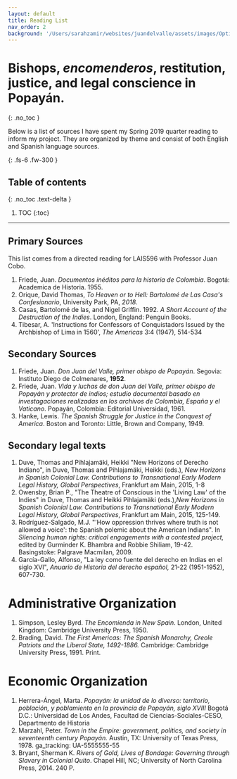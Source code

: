 ```yaml
---
layout: default
title: Reading List
nav_order: 2
background: '/Users/sarahzamir/websites/juandelvalle/assets/images/Optimized Alhambra.jpg'
---
```


# **Bishops, _encomenderos_, restitution, justice, and legal conscience in Popayán**.
{: .no_toc }


Below is a list of sources I have spent my Spring 2019 quarter reading to inform my project. They are organized by theme and consist of both English and Spanish language sources.

{: .fs-6 .fw-300 }

## Table of contents
{: .no_toc .text-delta }

1. TOC
{:toc}

---


## Primary Sources

[](#header-5)This list comes from a directed reading for LAIS596 with Professor Juan Cobo.

1.  Friede, Juan. _Documentos inéditos para la historia de Colombia_. Bogotá: Academica de Historia. 1955.
2.  Orique, David Thomas, _To Heaven or to Hell: Bartolomé de Las Casa's Confesionario_, University Park, PA, _2018_.
3.  Casas, Bartolomé de las, and Nigel Griffin. 1992. _A Short Account of the Destruction of the Indies_. London, England: Penguin Books.
4. Tibesar, A. 'Instructions for Confessors of Conquistadors Issued by the Archbishop of Lima in 1560', _The Americas_ 3:4 (1947), 514-534

## Secondary Sources

1. Friede, Juan. _Don Juan del Valle, primer obispo de Popayán_. Segovia: Instituto Diego de Colmenares, **1952**.
2. Friede, Juan. _Vida y luchas de don Juan del Valle, primer obispo de Popayán y protector de indios; estudio documental basado en investagaciones realizadas en los archivos de Colombia, España y el Vaticano_. Popayán, Colombia: Editorial Universidad, 1961.
3. Hanke, Lewis. _The Spanish Struggle for Justice in the Conquest of America_. Boston and Toronto: Little, Brown and Company, 1949.

## Secondary legal texts

1. Duve, Thomas and Pihlajamäki, Heikki "New Horizons of Derecho Indiano", in Duve, Thomas and Pihlajamäki, Heikki (eds.), _New Horizons in Spanish Colonial Law. Contributions to Transnational Early Modern Legal History, Global Perspectives_, Frankfurt am Main, 2015, 1-8
2. Owensby, Brian P., "The Theatre of Conscious in the 'Living Law' of the Indies" in Duve, Thomas and Heikki Pihlajamäki (eds.),_New Horizons in Spanish Colonial Law. Contributions to Transnational Early Modern Legal History, Global Perspectives_, Frankfurt am Main, 2015, 125-149.
3. Rodríguez-Salgado, M.J. "'How oppression thrives where truth is not allowed a voice': the Spanish polemic about the American Indians". In _Silencing human rights: critical engagements with a contested project,_ edited by Gurminder K. Bhambra and Robbie Shiliam, 19-42. Basingstoke: Palgrave Macmilan, 2009.
4. García-Gallo, Alfonso, "La ley como fuente del derecho en Indias en el siglo XVI", _Anuario de Historia del derecho español,_ 21-22 (1951-1952), 607-730.



# Administrative Organization
1. Simpson, Lesley Byrd. _The Encomienda in New Spain_. London, United Kingdom: Cambridge University Press, 1950.
2. Brading, David. _The First Americas: The Spanish Monarchy, Creole Patriots and the Liberal State, 1492-1886._ Cambridge: Cambridge University Press, 1991. Print.

# Economic Organization
1. Herrera-Ángel, Marta. _Popayán: la unidad de lo diverso: territorio, población, y poblamiento en la provincia de Popayán, siglo XVIII_ Bogotá D.C.: Universidad de Los Andes, Facultad de Ciencias-Sociales-CESO, Departmento de Historia
2. Marzahl, Peter. _Town in the Empire: government, politics, and society in seventeenth century Popayán._ Austin, TX: University of Texas Press, 1978.
ga_tracking: UA-5555555-55
3. Bryant, Sherman K. _Rivers of Gold, Lives of Bondage: Governing through Slavery in Colonial Quito_. Chapel Hill, NC; University of North Carolina Press, 2014. 240 P.

